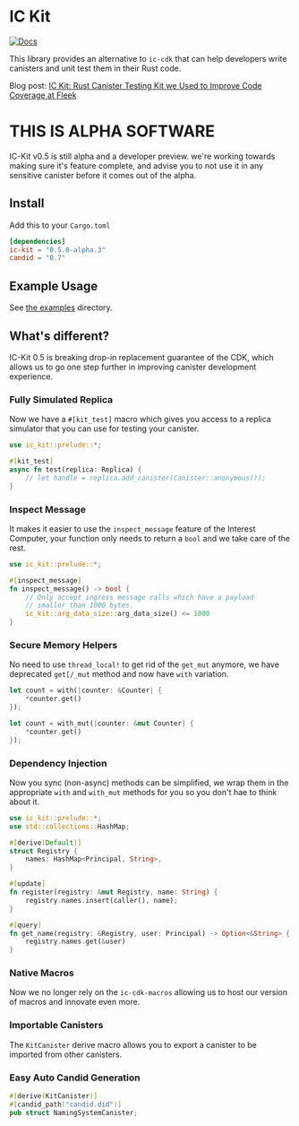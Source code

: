 # IC Kit

[![Docs](https://docs.rs/ic-kit/badge.svg)](https://docs.rs/ic-kit)

This library provides an alternative to `ic-cdk` that can help developers write canisters
and unit test them in their Rust code.

Blog post: [IC Kit: Rust Canister Testing Kit we Used to Improve Code Coverage at Fleek](https://blog.fleek.co/posts/ickit-rust-canister-testing)

# THIS IS ALPHA SOFTWARE

IC-Kit v0.5 is still alpha and a developer preview. we're working towards making sure it's feature complete, and advise
you to not use it in any sensitive canister before it comes out of the alpha.

## Install

Add this to your `Cargo.toml`

```toml
[dependencies]
ic-kit = "0.5.0-alpha.3"
candid = "0.7"
```

## Example Usage

See [the examples](./examples) directory.

## What's different?

IC-Kit 0.5 is breaking drop-in replacement guarantee of the CDK, which allows us to go one step further in improving
canister development experience.

### Fully Simulated Replica

Now we have a `#[kit_test]` macro which gives you access to a replica simulator that you can use for testing your
canister.

```rust
use ic_kit::prelude::*;

#[kit_test]
async fn test(replica: Replica) {
    // let handle = replica.add_canister(Canister::anonymous());
}
```

### Inspect Message

It makes it easier to use the `inspect_message` feature of the Interest Computer, your function only
needs to return a `bool` and we take care of the rest.

```rust
use ic_kit::prelude::*;

#[inspect_message]
fn inspect_message() -> bool {
    // Only accept ingress message calls which have a payload
    // smaller than 1000 bytes.
    ic_kit::arg_data_size::arg_data_size() <= 1000
}
```

### Secure Memory Helpers

No need to use `thread_local!` to get rid of the `get_mut` anymore, we have deprecated `get[/_mut` method
and now have `with` variation.

```rust
let count = with(|counter: &Counter| {
    *counter.get()
});

let count = with_mut(|counter: &mut Counter| {
    *counter.get()
});
```

### Dependency Injection

Now you sync (non-async) methods can be simplified, we wrap them in the appropriate `with` and `with_mut` methods for you
so you don't hae to think about it.

```rust
use ic_kit::prelude::*;
use std::collections::HashMap;

#[derive(Default)]
struct Registry {
    names: HashMap<Principal, String>,
}

#[update]
fn register(registry: &mut Registry, name: String) {
    registry.names.insert(caller(), name);
}

#[query]
fn get_name(registry: &Registry, user: Principal) -> Option<&String> {
    registry.names.get(&user)
}
```

### Native Macros

Now we no longer rely on the `ic-cdk-macros` allowing us to host our version of macros and innovate even more. 

### Importable Canisters

The `KitCanister` derive macro allows you to export a canister to be imported from other canisters.

### Easy Auto Candid Generation

```rust
#[derive(KitCanister)]
#[candid_path("candid.did")]
pub struct NamingSystemCanister;
```
